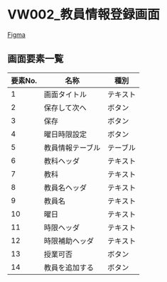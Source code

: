 # VW002_教員情報登録画面
<link rel="stylesheet" href="https://takayanag-i.github.io/working-in-progress/lib/filter.css">

[Figma](https://www.figma.com/design/wZ6C4QVypEm9KByxV1t4F3/%E6%99%82%E9%96%93%E5%89%B2%E3%82%B7%E3%82%B9%E3%83%86%E3%83%A0%E7%94%BB%E9%9D%A2%E5%AE%9A%E7%BE%A9%E6%9B%B8?node-id=41-8&t=KHDEBwZdJshsIvPg-4)

## 画面要素一覧
| 要素No. | 名称             | 種別     |
| ------- | ---------------- | -------- |
| 1       | 画面タイトル     | テキスト |
| 2       | 保存して次へ     | ボタン   |
| 3       | 保存             | ボタン   |
| 4       | 曜日時限設定     | ボタン   |
| 5       | 教員情報テーブル | テーブル |
| 6       | 教科ヘッダ       | テキスト |
| 7       | 教科             | テキスト |
| 8       | 教員名ヘッダ     | テキスト |
| 9       | 教員名           | テキスト |
| 10      | 曜日             | テキスト |
| 11      | 時限ヘッダ       | テキスト |
| 12      | 時限補助ヘッダ   | テキスト |
| 13      | 授業可否         | ボタン   |
| 14      | 教員を追加する   | ボタン   |

<script src="https://takayanag-i.github.io/working-in-progress/lib/filter.js"></script>